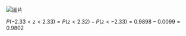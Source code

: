 ![圖片](https://github.com/user-attachments/assets/dfe63fc1-0c55-457a-b505-c6f7ed6e48ec)


$P(-2.33<z<2.33)=P(z<2.32)-P(z<-2.33)=0.9898- 0.0099 = 0.9802$


